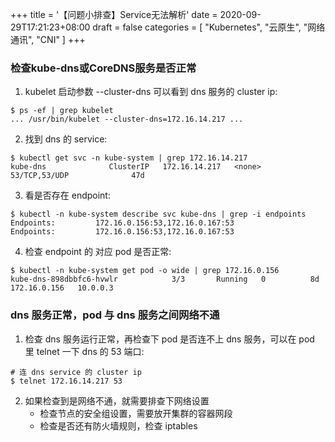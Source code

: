 +++
title = '【问题小排查】Service无法解析'
date = 2020-09-29T17:21:23+08:00
draft = false
categories = [
    "Kubernetes",
    "云原生",
    "网络通讯",
    "CNI"
]
+++

### 检查kube-dns或CoreDNS服务是否正常

1. kubelet 启动参数 --cluster-dns 可以看到 dns 服务的 cluster ip:

```shell
$ ps -ef | grep kubelet  
... /usr/bin/kubelet --cluster-dns=172.16.14.217 ...
```

2. 找到 dns 的 service:

```shell
$ kubectl get svc -n kube-system | grep 172.16.14.217  
kube-dns              ClusterIP   172.16.14.217   <none>        53/TCP,53/UDP              47d
```

3. 看是否存在 endpoint:

```shell
$ kubectl -n kube-system describe svc kube-dns | grep -i endpoints  
Endpoints:         172.16.0.156:53,172.16.0.167:53  
Endpoints:         172.16.0.156:53,172.16.0.167:53
```

4. 检查 endpoint 的 对应 pod 是否正常:

```shell
$ kubectl -n kube-system get pod -o wide | grep 172.16.0.156  
kube-dns-898dbbfc6-hvwlr            3/3       Running   0          8d        172.16.0.156   10.0.0.3
```


### dns 服务正常，pod 与 dns 服务之间网络不通

1. 检查 dns 服务运行正常，再检查下 pod 是否连不上 dns 服务，可以在 pod 里 telnet 一下 dns 的 53 端口:

```shell
# 连 dns service 的 cluster ip
$ telnet 172.16.14.217 53
```

2. 如果检查到是网络不通，就需要排查下网络设置
    - 检查节点的安全组设置，需要放开集群的容器网段
    - 检查是否还有防火墙规则，检查 iptables